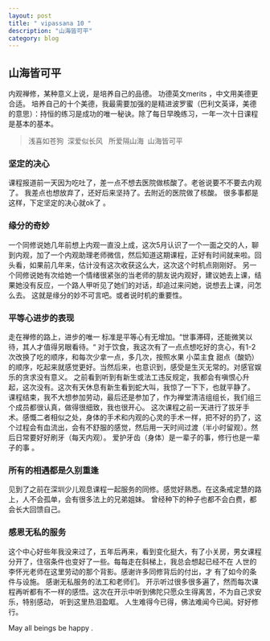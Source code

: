 ```yaml
---
layout: post
title: " vipassana 10 "
description: "山海皆可平"
category: blog
---
```




## 山海皆可平

内观禅修，某种意义上说，是培养自己的品德。 功德英文merits ，中文用美德更合适。 培养自己的十个美德，我最需要加强的是精进波罗蜜（巴利文英译，美德的意思）：持恒的练习是成功的唯一秘诀。除了每日早晚练习，一年一次十日课程是基本的基本。
> 浅喜如苍狗
> 深爱似长风 
> 所爱隔山海 
> 山海皆可平 

### 坚定的决心

课程报道前一天因为吃吐了，差一点不想去医院做核酸了。老爸说要不不要去内观了。 我差点也想放弃了，还好后来坚持了。去附近的医院做了核酸。
很多事都是这样，下定坚定的决心就ok了 。
### 缘分的奇妙
一个同修说她几年前想上内观一直没上成，这次5月认识了一个一面之交的人，聊到内观，加了一个内观助理老师微信，然后知道这期课程，正好有时间就来啦。回头看，如果前几年来，估计没有这次收获这么大，这次这个时机点刚刚好。
另一个同修说她有次给她一个情绪很紧张的当老师的朋友说内观好，建议她去上课，结果她没有反应，一个路人甲听见了她们的对话，却追过来问她，说想去上课，问怎么去。 这就是缘分的妙不可言吧。或者说时机的重要性。

### 平等心进步的表现
走在禅修的路上，进步的唯一 标准是平等心有无增加。“世事滞碍，还能微笑以待，其人才值得另眼看待。“
对于饮食，我这次有了一点点想吃好的贪心，有1-2次改换了吃的顺序，和每次少拿一点，多几次，按照水果 小菜主食 甜点（酸奶）的顺序，吃起来就感觉更好。当然后来，也意识到，感受是生灭无常的。对感官娱乐的贪求没有意义。
之前看到听到有新生或法工违反规定，我都会有嗔恨心升起，这次没有。这次有天休息有新生看到蛇大叫，我惊了一下下，也就平静了。
课程结束，我不大想参加劳动，最后还是参加了，作为禅堂清洁组组长，我们组三个成员都很认真，做得很细致，我也很开心。
这次课程之前一天进行了拔牙手术。感慨二者相似之处，身体的手术和内观的心灵的手术一样，把不好的扔了，这个过程会有血流出，会有不舒服的感觉，然后用一天时间过渡（半小时留观）。然后日常要好好刷牙（每天内观）。 爱护牙齿（身体）是一辈子的事，修行也是一辈子的事 。
### 所有的相遇都是久别重逢
见到了之前在深圳少儿观息课程一起服务的同修。感觉好熟悉。在这条戒定慧的路上，人不会孤单，会有很多法上的兄弟姐妹。 曾经种下的种子也都不会白费，都会长大回馈自己。

### 感恩无私的服务
这个中心好些年我没来过了，五年后再来，看到变化挺大，有了小关房，男女课程分开了，住宿条件也变好了一些。每每走在斜梯上，我总会想起已经不在 人世的李怀光老师在这里劳动的那个背影。感谢许多同修背后的付出，才 有了如今的条件与设施。
感谢无私服务的法工和老师们。
开示听过很多很多遍了，然而每次课程再听都有不一样的感悟。这次在开示中听到佛陀只愿众生得离苦，不为自己求安乐，特别感动， 听到这里热泪盈眶。
人生难得今已得，佛法难闻今已闻。好好修行。

May all beings be happy .




